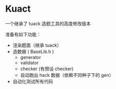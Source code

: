 # Kuact
一个继承了 tuack 造题工具的高度修改版本

准备有如下功能：  
+ 渲染题面（继承 tuack）
+ 造数据 ( BaseLib.h )
    + generator
    + validator
    + checker (有预设 checker)
    + 自动跑出 hack 数据（依赖不同种子下的 gen）
+ 自动化测试所有代码